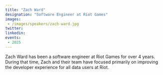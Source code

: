 ```yaml
---
title: "Zach Ward"
designation: "Software Engineer at Riot Games"
images:
 - /images/speakers/zach-ward.jpg
twitter: 
linkedin: 
events:
 - 2025
---
```


Zach Ward has been a software engineer at Riot Games for over 4 years. During that time, Zach and their team have focused primarily on improving the developer experience for all data users at Riot.